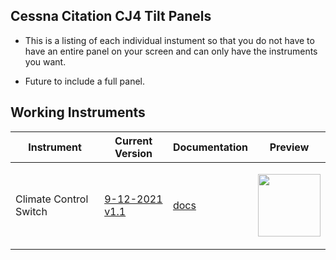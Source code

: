 ## Cessna Citation CJ4 Tilt Panels
- This is a listing of each individual instument so that you do not have to have an entire panel on your screen and can only have the instruments you want. 

- Future to include a full panel.


## Working Instruments
 Instrument | Current Version | Documentation | Preview
-------------|-----------------|--------------|--------------
Climate Control Switch | [9-12-2021 v1.1](https://github.com/Simstrumentation/Air-Manager/blob/main/Instruments/Cessena_Citation_CJ4/CJ4-Tilt_Panel/CJ4-Climate_Controls/Cessna_Citation_CJ4-Climate_Control_Switch.siff?raw=true) | [docs](https://github.com/Simstrumentation/Air-Manager/tree/main/Instruments/Cessena_Citation_CJ4/CJ4-Tilt_Panel/CJ4-Climate_Controls/) | <p align="center"><img src="https://github.com/Simstrumentation/Air-Manager/blob/main/Instruments/Cessena_Citation_CJ4/CJ4-Tilt_Panel/CJ4-Climate_Controls/f90941ea-f1d4-43ad-09d9-794be2092d77/preview.png?raw=true" width="100" height="100"> </p>